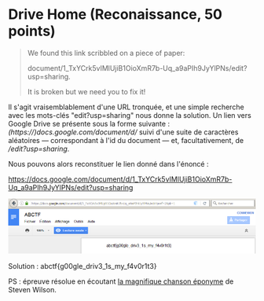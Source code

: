 # Drive Home (Reconaissance, 50 points)
>We found this link scribbled on a piece of paper:
>
>document/1_TxYCrk5vIMlUjiB1OioXmR7b-Uq_a9aPIh9JyYlPNs/edit?usp=sharing.
>
>It is broken but we need you to fix it!

Il s'agit vraisemblablement d'une URL tronquée,
et une simple recherche avec les mots-clés "edit?usp=sharing" nous donne la solution.
Un lien vers Google Drive se présente sous la forme suivante :
_(https://)docs.google.com/document/d/_ suivi d'une suite de caractères aléatoires — correspondant à l'id du document — et,
facultativement, de _/edit?usp=sharing_.

Nous pouvons alors reconstituer le lien donné dans l'énoncé :

https://docs.google.com/document/d/1_TxYCrk5vIMlUjiB1OioXmR7b-Uq_a9aPIh9JyYlPNs/edit?usp=sharing

![Capture d'écran du flag Drive Home stocké sur Google Drive](drivehome.png)

Solution : abctf{g00gle_driv3_1s_my_f4v0r1t3}

PS : épreuve résolue en écoutant [la magnifique chanson éponyme](http://nilsbrisset.info/shaarli/?cdpvpg) de Steven Wilson.
